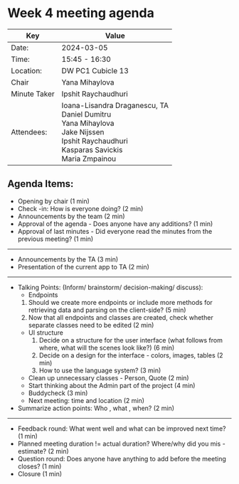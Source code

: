 # Week 4 meeting agenda

| Key          | Value              |
|--------------|--------------------|
| Date:        | 2024-03-05         |
| Time:        | 15:45 - 16:30      |
| Location:    | DW PC1 Cubicle 13  |
| Chair        | Yana Mihaylova	    |
| Minute Taker | Ipshit Raychaudhuri|
| Attendees:   | Ioana-Lisandra Draganescu, TA<br/> Daniel Dumitru<br/> Yana Mihaylova<br/> Jake Nijssen<br/> Ipshit Raychaudhuri<br/> Kasparas Savickis<br/>  Maria Zmpainou |


## Agenda Items:
- Opening by chair (1 min)
- Check -in: How is everyone doing? (2 min)
- Announcements by the team (2 min)
- Approval of the agenda - Does anyone have any additions? (1 min)
- Approval of last minutes - Did everyone read the minutes from the previous meeting? (1 min)
---
- Announcements by the TA (3 min)
- Presentation of the current app to TA (2 min)
---
- Talking Points: (Inform/ brainstorm/ decision-making/ discuss):
    - Endpoints
	1. Should we create more endpoints or include more methods for retrieving data and
	 parsing on the client-side? (5 min)
	2. Now that all endpoints and classes are created, check whether separate classes 
	 need to be edited (2 min)
    - UI structure
        1. Decide on a structure for the user interface (what follows from where, what will 
	 the scenes look like?) (6 min)
        2. Decide on a design for the interface - colors, images, tables (2 min)
        3. How to use the language system? (3 min)
    - Clean up unnecessary classes - Person, Quote (2 min)
    - Start thinking about the Admin part of the project (4 min) 
    - Buddycheck (3 min)
    - Next meeting: time and location (2 min)
- Summarize action points: Who , what , when? (2 min)
---
- Feedback round: What went well and what can be improved next time? (1 min)
- Planned meeting duration != actual duration? Where/why did you mis -estimate? (2 min)
- Question round: Does anyone have anything to add before the meeting closes? (1 min)
- Closure (1 min)
